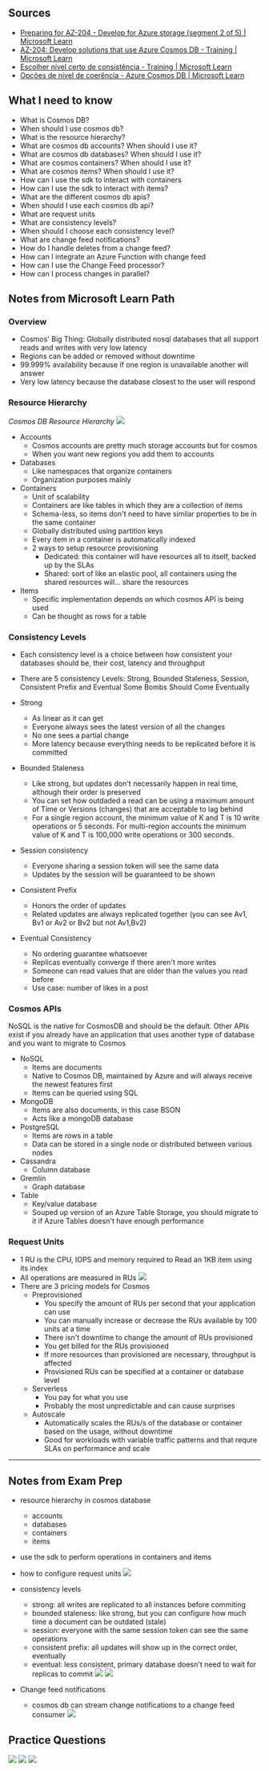 ## Sources
- [Preparing for AZ-204 - Develop for Azure storage (segment 2 of 5) | Microsoft Learn](https://learn.microsoft.com/en-us/shows/exam-readiness-zone/preparing-for-az-204-develop-for-azure-storage-segment-2-of-5)
- [AZ-204: Develop solutions that use Azure Cosmos DB - Training | Microsoft Learn](https://learn.microsoft.com/en-us/training/paths/az-204-develop-solutions-that-use-azure-cosmos-db/)
- [Escolher nível certo de consistência - Training | Microsoft Learn](https://learn.microsoft.com/pt-br/training/modules/explore-azure-cosmos-db/5-choose-cosmos-db-consistency-level)
- [Opções de nível de coerência - Azure Cosmos DB | Microsoft Learn](https://learn.microsoft.com/pt-br/azure/cosmos-db/consistency-levels)
## What I need to know
- What is Cosmos DB?
- When should I use cosmos db?
- What is the resource hierarchy?
- What are cosmos db accounts? When should I use it?
- What are cosmos db databases? When should I use it?
- What are cosmos containers? When should I use it?
- What are cosmos items? When should I use it?
- How can I use the sdk to interact with containers
- How can I use the sdk to interact with items?
- What are the different cosmos db apis?
- When should I use each cosmos db api?
- What are request units
- What are consistency levels?
- When should I choose each consistency level?
- What are change feed notifications?
- How do I handle deletes from a change feed?
- How can I integrate an Azure Function with change feed
- How can I use the Change Feed processor?
- How can I process changes in parallel?

## Notes from Microsoft Learn Path
### Overview
- Cosmos' Big Thing: Globally distributed nosql databases that all support reads and writes with very low latency
- Regions can be added or removed without downtime
- 99.999% availability because if one region is unavailable another will answer
- Very low latency because the database closest to the user will respond
### Resource Hierarchy
*Cosmos DB Resource Hierarchy*
![](media/Pasted%20image%2020240124075550.png)
- Accounts
	- Cosmos accounts are pretty much storage accounts but for cosmos
	- When you want new regions you add them to accounts
- Databases
	- Like namespaces that organize containers
	- Organization purposes mainly
- Containers
	- Unit of scalability
	- Containers are like tables in which they are a collection of items
	- Schema-less, so items don't need to have similar properties to be in the same container
	- Globally distributed using partition keys
	- Every item in a container is automatically indexed
	- 2 ways to setup resource provisioning
		- Dedicated: this container will have resources all to itself, backed up by the SLAs
		- Shared: sort of like an elastic pool, all containers using the shared resources will... share the resources
- Items
	- Specific implementation depends on which cosmos API is being used
	- Can be thought as rows for a table
### Consistency Levels
- Each consistency level is a choice between how consistent your databases should be, their cost, latency and throughput
- There are 5 consistency Levels: Strong, Bounded Staleness, Session, Consistent Prefix and Eventual
Some
Bombs
Should
Come
Eventually

- Strong
	- As linear as it can get
	- Everyone always sees the latest version of all the changes
	- No one sees a partial change
	- More latency because everything needs to be replicated before it is committed
- Bounded Staleness
	- Like strong, but updates don't necessarily happen in real time, although their order is preserved
	- You can set how outdaded a read can be using a maximum amount of Time or Versions (changes) that are acceptable to lag behind
	- For a single region account, the minimum value of K and T is 10 write operations or 5 seconds. For multi-region accounts the minimum value of K and T is 100,000 write operations or 300 seconds.
- Session consistency
	- Everyone sharing a session token will see the same data
	- Updates by the session will be guaranteed to be shown
- Consistent Prefix
	- Honors the order of updates
	- Related updates are always replicated together (you can see Av1, Bv1 or Av2 or Bv2 but not Av1,Bv2)
- Eventual Consistency
	- No ordering guarantee whatsoever
	- Replicas eventually converge if there aren't more writes
	- Someone can read values that are older than the values you read before
	- Use case: number of likes in a post

### Cosmos APIs
 NoSQL is the native for CosmosDB and should be the default. Other APIs exist if you already have an application that uses another type of database and you want to migrate to Cosmos

- NoSQL
	- Items are documents
	- Native to Cosmos DB, maintained by Azure and will always receive the newest features first
	- Items can be queried using SQL
- MongoDB
	- Items are also documents, in this case BSON
	- Acts like a mongoDB database
- PostgreSQL
	- Items are rows in a table
	- Data can be stored in a single node or distributed between various nodes
- Cassandra
	- Column database
- Gremlin
	- Graph database
- Table
	- Key/value database
	- Souped up version of an Azure Table Storage, you should migrate to it if Azure Tables doesn't have enough performance
### Request Units
- 1 RU is the CPU, IOPS and memory required to Read an 1KB item using its index
- All operations are measured in RUs
![](media/Pasted%20image%2020240124085644.png)
- There are 3 pricing models for Cosmos
	- Preprovisioned
		- You specify the amount of RUs per second that your application can use
		- You can manually increase or decrease the RUs available by 100 units at a time
		- There isn't downtime to change the amount of RUs provisioned
		- You get billed for the RUs provisioned
		- If more resources than provisioned are necessary, throughput is affected
		- Provisioned RUs can be specified at a container or database level
	- Serverless
		- You pay for what you use
		- Probably the most unpredictable and can cause surprises
	- Autoscale
		- Automatically scales the RUs/s of the database or container based on the usage, without downtime
		- Good for workloads with variable traffic patterns and that requre SLAs on performance and scale
---
## Notes from Exam Prep
- resource hierarchy in cosmos database
	- accounts
	- databases
	- containers
	- items
- use the sdk to perform operations in containers and items
- how to configure request units
![](media/Pasted%20image%2020240124073527.png)

- consistency levels
	- strong: all writes are replicated to all instances before commiting
	- bounded staleness: like strong, but you can configure how much time a document can be outdated (stale)
	- session: everyone with the same session token can see the same operations
	- consistent prefix: all updates will show up in the correct order, eventually
	- eventual: less consistent, primary database doesn't need to wait for replicas to commit
![](media/Pasted%20image%2020240124073642.png)
![](media/Pasted%20image%2020240124073718.png)
- Change feed notifications
	- cosmos db can stream change notifications to a change feed consumer
![](media/Pasted%20image%2020240124074114.png)
## Practice Questions

![](media/Pasted%20image%2020240123085928.png)
![](media/Pasted%20image%2020240123090011.png)
![](media/Pasted%20image%2020240124090144.png)
